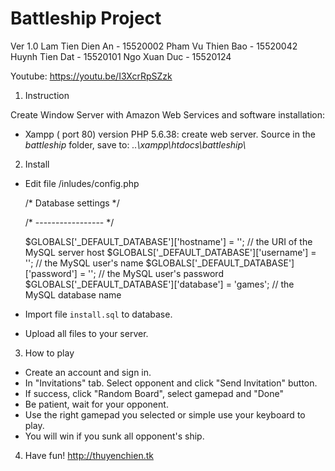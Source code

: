 # Battleship Project
Ver 1.0
Lam Tien Dien An 	- 15520002
Pham Vu Thien Bao 	- 15520042
Huynh Tien Dat 	- 15520101
Ngo Xuan Duc 		- 15520124

Youtube: https://youtu.be/I3XcrRpSZzk
1. Instruction

Create Window Server with Amazon Web Services and software installation:
-	Xampp ( port 80) version PHP 5.6.38: create web server. 
 		Source in the *battleship* folder, save to: *..\xampp\htdocs\battleship\\* 

2. Install
- Edit file  /inludes/config.php

	/* Database settings */
	
	/* ----------------- */
	
	$GLOBALS['_DEFAULT_DATABASE']['hostname'] = ''; // the URI of the MySQL server host
	$GLOBALS['_DEFAULT_DATABASE']['username'] = ''; // the MySQL user's name
	$GLOBALS['_DEFAULT_DATABASE']['password'] = ''; // the MySQL user's password
	$GLOBALS['_DEFAULT_DATABASE']['database'] = 'games'; // the MySQL database name
- Import file `install.sql` to database.
- Upload all files to your server.
3. How to play
- Create an account and sign in.
- In "Invitations" tab. Select opponent and click "Send Invitation" button.
- If success, click "Random Board", select gamepad and "Done"
- Be patient, wait for your opponent.
- Use the right gamepad you selected or simple use your keyboard to play.
- You will win if you sunk all opponent's ship.
4. Have fun!
http://thuyenchien.tk
